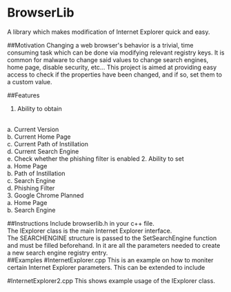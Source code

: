 # BrowserLib
A library which makes modification of Internet Explorer quick and easy.

##Motivation
Changing a web browser's behavior is a trivial, time consuming task which can be done via modifying relevant registry keys. It is common for malware to change said values to change search engines, home page, disable security, etc... This project is aimed at providing easy access to check if the properties have been changed, and if so, set them to a custom value.
<br>

##Features

  1. Ability to obtain
  <br>
    a. Current Version
  <br>
    b. Current Home Page
  <br>
    c. Current Path of Instillation
  <br>
    d. Current Search Engine
  <br>
    e. Check whether the phishing filter is enabled
  2. Ability to set
  <br>
    a. Home Page
  <br>
    b. Path of Instillation
  <br>
    c. Search Engine
  <br>
    d. Phishing Filter
  <br>
  3. Google Chrome Planned
  <br>
    a. Home Page
  <br>
    b. Search Engine

##Instructions
Include browserlib.h in your c++ file.
<br>
The IExplorer class is the main Internet Explorer interface. 
<br>
The SEARCHENGINE structure is passed to the SetSearchEngine function and must be filled beforehand. In it are all the parameters needed to create a new search engine registry entry.
<br>
##Examples
#InternetExplorer.cpp
This is an example on how to moniter certain Internet Explorer parameters. This can be extended to include 

#InternetExplorer2.cpp
This shows example usage of the IExplorer class.
